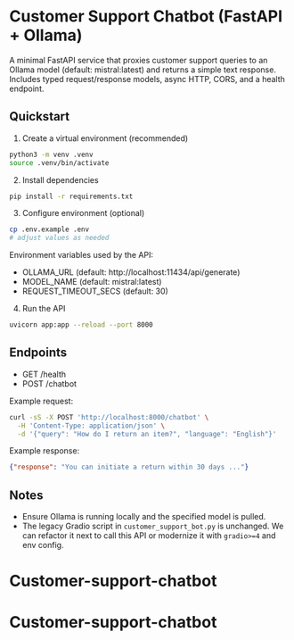 # Customer Support Chatbot (FastAPI + Ollama)

A minimal FastAPI service that proxies customer support queries to an Ollama model (default: mistral:latest) and returns a simple text response. Includes typed request/response models, async HTTP, CORS, and a health endpoint.

## Quickstart

1) Create a virtual environment (recommended)

```bash
python3 -m venv .venv
source .venv/bin/activate
```

2) Install dependencies

```bash
pip install -r requirements.txt
```

3) Configure environment (optional)

```bash
cp .env.example .env
# adjust values as needed
```

Environment variables used by the API:
- OLLAMA_URL (default: http://localhost:11434/api/generate)
- MODEL_NAME (default: mistral:latest)
- REQUEST_TIMEOUT_SECS (default: 30)

4) Run the API

```bash
uvicorn app:app --reload --port 8000
```

## Endpoints

- GET /health
- POST /chatbot

Example request:

```bash
curl -sS -X POST 'http://localhost:8000/chatbot' \
  -H 'Content-Type: application/json' \
  -d '{"query": "How do I return an item?", "language": "English"}'
```

Example response:

```json
{"response": "You can initiate a return within 30 days ..."}
```

## Notes
- Ensure Ollama is running locally and the specified model is pulled.
- The legacy Gradio script in `customer_support_bot.py` is unchanged. We can refactor it next to call this API or modernize it with `gradio>=4` and env config.
# Customer-support-chatbot
# Customer-support-chatbot
